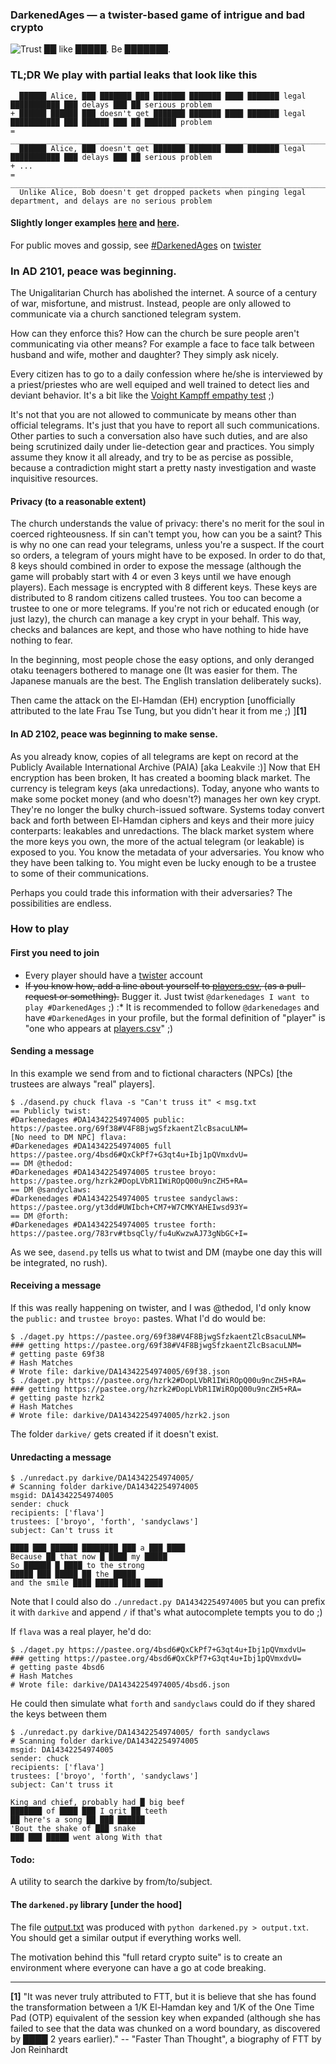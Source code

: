 ### DarkenedAges &mdash; a twister-based game of intrigue and bad crypto

![Trust ██ like █████. Be ███████.](https://i.imgur.com/WfhHOX0.png)

### TL;DR We play with partial leaks that look like this

      ██████ Alice, ███ ███████ ███ ███████ ███████ ████ ███████ legal ███████████ ███ delays ███ ██ serious problem
    + ██████ ██████ ███ doesn't get ███████ ███████ ████ ███████ legal ███████████ ███ ██████ ███ ██ ███████ problem
    = ______________________________________________________________________________________________________________
      ██████ Alice, ███ doesn't get ███████ ███████ ████ ███████ legal ███████████ ███ delays ███ ██ serious problem
    + ...
    = ______________________________________________________________________________________________________________
      Unlike Alice, Bob doesn't get dropped packets when pinging legal department, and delays are no serious problem

#### Slightly longer examples [here](https://raw.githubusercontent.com/Knights-of-Redact/DarkenedAges/master/output.txt) and [here](https://pastee.org/v46af).

For public moves and gossip, see [#DarkenedAges](https://twisterio.com/search?kw=%23darkenedages) on [twister](http://twister.net.co)

### In AD 2101, peace was beginning.

The Unigalitarian Church has abolished the internet. A source of a century of war, misfortune, and mistrust.
Instead, people are only allowed to communicate via a church sanctioned telegram system.

How can they enforce this?
How can the church be sure people aren't communicating via other means? For example a face to face talk between husband and wife, mother and daughter?
They simply ask nicely.

Every citizen has to go to a daily confession where he/she is interviewed by a priest/priestes who are well equiped and well trained to detect lies and deviant behavior.
It's a bit like the [Voight Kampff empathy test](https://youtu.be/Umc9ezAyJv0) ;) 

It's not that you are not allowed to communicate by means other than official telegrams. It's just that you have to report all such communications.
Other parties to such a conversation also have such duties, and are also being scrutinized daily under lie-detection gear and practices.
You simply assume they know it all already, and try to be as percise as possible, because a contradiction might start a pretty nasty investigation and waste inquisitive resources.

#### Privacy (to a reasonable extent)
The church understands the value of privacy: there's no merit for the soul in coerced righteousness. If sin can't tempt you, how can you be a saint?
This is why no one can read your telegrams, unless you're a suspect. If the court so orders, a telegram of yours might have to be exposed.
In order to do that, 8 keys should combined in order to expose the message (although the game will probably start with 4 or even 3 keys until we have enough players).
Each message is encrypted with 8 different keys. These keys are distributed to 8 random citizens called trustees. You too can become a trustee to one or more telegrams.
If you're not rich or educated enough (or just lazy), the church can manage a key crypt in your behalf.
This way, checks and balances are kept, and those who have nothing to hide have nothing to fear.

In the beginning, most people chose the easy options, and only deranged otaku teenagers bothered to manage one (It was easier for them. The Japanese manuals are the best. The English translation deliberately sucks).

Then came the attack on the El-Hamdan (EH) encryption [unofficially attributed to the late Frau Tse Tung, but you didn't hear it from me ;) ]**[1]**

#### In AD 2102, peace was beginning to make sense.

As you already know, copies of all telegrams are kept on record at the Publicly Available International Archive (PAIA) [aka Leakvile :)]
Now that EH encryption has been broken, 
It has created a booming black market. The currency is telegram keys (aka unredactions).
Today, anyone who wants to make some pocket money (and who doesn't?) manages her own key crypt. They're no longer the bulky church-issued software. Systems today convert back and forth between El-Hamdan ciphers and keys and their more juicy conterparts: leakables and unredactions. The black market system where the more keys you own, the more of the actual telegram (or leakable) is exposed to you.
You know the metadata of your adversaries. You know who they have been talking to. You might even be lucky enough to be a trustee to some of their communications.

Perhaps you could trade this information with their adversaries? The possibilities are endless.

### How to play

#### First you need to join

* Every player should have a [twister](http://twister.net.co) account
* <del>If you know how, add a line about yourself to [players.csv](https://github.com/Knights-of-Redact/DarkenedAges/blob/master/players.csv),
(as a pull-request or something).</del> Bugger it. Just twist `@darkenedages I want to play #DarkenedAges` ;)
:* It is recommended to follow `@darkenedages` and have `#DarkenedAges` in your profile, but the formal definition of "player" is
"one who appears at [players.csv](https://github.com/Knights-of-Redact/DarkenedAges/blob/master/players.csv)" ;)

#### Sending a message
In this example we send from and to fictional characters (NPCs) [the trustees are always "real" players].

    $ ./dasend.py chuck flava -s "Can't truss it" < msg.txt 
    == Publicly twist:
    #Darkenedages #DA14342254974005 public: https://pastee.org/69f38#V4F8BjwgSfzkaentZlcBsacuLNM=
    [No need to DM NPC] flava:
    #Darkenedages #DA14342254974005 full https://pastee.org/4bsd6#QxCkPf7+G3qt4u+Ibj1pQVmxdvU=
    == DM @thedod:
    #Darkenedages #DA14342254974005 trustee broyo: https://pastee.org/hzrk2#DopLVbR1IWiROpQ00u9ncZH5+RA=
    == DM @sandyclaws:
    #Darkenedages #DA14342254974005 trustee sandyclaws: https://pastee.org/yt3dd#UWIbch+CM7+W7CMKYAHEIwsd93Y=
    == DM @forth:
    #Darkenedages #DA14342254974005 trustee forth: https://pastee.org/783rv#tbsqCly/fu4uKwzwAJ73gNbGC+I=
    
As we see, `dasend.py` tells us what to twist and DM (maybe one day this will be integrated, no rush).

#### Receiving a message

If this was really happening on twister, and I was @thedod, I'd only know the `public:` and `trustee broyo:` pastes.
What I'd do would be:

    $ ./daget.py https://pastee.org/69f38#V4F8BjwgSfzkaentZlcBsacuLNM=
    ### getting https://pastee.org/69f38#V4F8BjwgSfzkaentZlcBsacuLNM=
    # getting paste 69f38
    # Hash Matches
    # Wrote file: darkive/DA14342254974005/69f38.json
    $ ./daget.py https://pastee.org/hzrk2#DopLVbR1IWiROpQ00u9ncZH5+RA=
    ### getting https://pastee.org/hzrk2#DopLVbR1IWiROpQ00u9ncZH5+RA=
    # getting paste hzrk2
    # Hash Matches
    # Wrote file: darkive/DA14342254974005/hzrk2.json

The folder `darkive/` gets created if it doesn't exist.

#### Unredacting a message

    $ ./unredact.py darkive/DA14342254974005/
    # Scanning folder darkive/DA14342254974005
    msgid: DA14342254974005
    sender: chuck
    recipients: ['flava']
    trustees: ['broyo', 'forth', 'sandyclaws']
    subject: Can't truss it
    
    ████ ███ ██████ ████████ ███ a ███ ████
    Because ██ that now █ ████ my █████
    So ██████ █ ████ to the strong
    █████ ███ █████ ██ the █████
    and the smile ████ █████ ████ ████

Note that I could also do `./unredact.py DA14342254974005` but you
can prefix it with `darkive` and append `/` if that's what autocomplete
tempts you to do ;)

If `flava` was a real player, he'd do:

    $ ./daget.py https://pastee.org/4bsd6#QxCkPf7+G3qt4u+Ibj1pQVmxdvU=
    ### getting https://pastee.org/4bsd6#QxCkPf7+G3qt4u+Ibj1pQVmxdvU=
    # getting paste 4bsd6
    # Hash Matches
    # Wrote file: darkive/DA14342254974005/4bsd6.json

He could then simulate what `forth` and `sandyclaws` could do if
they shared the keys between them

    $ ./unredact.py darkive/DA14342254974005/ forth sandyclaws
    # Scanning folder darkive/DA14342254974005
    msgid: DA14342254974005
    sender: chuck
    recipients: ['flava']
    trustees: ['broyo', 'forth', 'sandyclaws']
    subject: Can't truss it
    
    King and chief, probably had █ big beef
    ███████ of ████ ███ I grit ██ teeth
    ██ here's a song ██ ███ ██████
    'Bout the shake of ███ snake
    ███ ███ █████ went along With that

#### Todo:

A utility to search the darkive by from/to/subject.

#### The `darkened.py` library [under the hood]

The file [output.txt](https://raw.githubusercontent.com/Knights-of-Redact/DarkenedAges/master/output.txt)
was produced with `python darkened.py > output.txt`. You should get a similar output if everything works well.

The motivation behind this "full retard crypto suite" is to create an environment where everyone can have a go at code breaking.

_______________________________________

**[1]** "It was never truly attributed to FTT, but it is believe that she has found the transformation between a 1/K El-Hamdan key and 1/K of the One Time Pad (OTP) equivalent of the session key when expanded (although she has failed to see that the data was chunked on a word boundary, as discovered by ████ 2 years earlier)." -- "Faster Than Thought", a biography of FTT by Jon Reinhardt


